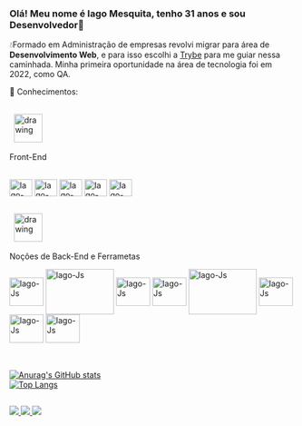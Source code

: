 ### Olá! Meu nome é Iago Mesquita, tenho 31 anos e sou Desenvolvedor👋
💧Formado em Administração de empresas revolvi migrar para área de **Desenvolvimento Web**, e para isso 
escolhi a  [Trybe](https://www.betrybe.com/) para me guiar nessa caminhada.
Minha primeira oportunidade na  área de tecnologia foi em 2022, como QA. 

🌱 Conhecimentos:
<br/><br/>

 
<div style="display: block">
   &nbsp;&nbsp;<img src="https://user-images.githubusercontent.com/84816200/146643244-ec677663-5002-4a5d-9450-571102995776.png"      alt="drawing" width="50" 
  />
   
  <p>Front-End<p> 
<div/>
 
<div style="display: inline_block"><br/>
   <img align="center" alt="Iago-Js" height="30" width="40" 
       src="https://cdn.jsdelivr.net/gh/devicons/devicon/icons/react/react-original.svg" />
   <img align="center" alt="Iago-Js" height="30" width="40"  
       src="https://cdn.jsdelivr.net/gh/devicons/devicon/icons/html5/html5-original.svg" />
  <img align="center" alt="Iago-Js" height="30" width="40"  
       src="https://cdn.jsdelivr.net/gh/devicons/devicon/icons/css3/css3-original.svg" />
  <img align="center" alt="Iago-Js" height="30" width="40" 
       src="https://cdn.jsdelivr.net/gh/devicons/devicon/icons/jest/jest-plain.svg" />
  <img align="center" alt="Iago-Js" height="30" width="40"
       src="https://cdn.jsdelivr.net/gh/devicons/devicon/icons/redux/redux-original.svg" />
</div>

##

<div style="display: block">
   &nbsp;&nbsp;<img src="https://user-images.githubusercontent.com/84816200/181128670-68b2340f-f51b-4103-b366-d2cd111f3a78.png"      alt="drawing" width="50" 
  />
  <p>Noções de Back-End e Ferrametas<p> 
<div/>
   <img align="center" alt="Iago-Js" height="50" width="60" 
       src="https://cdn.jsdelivr.net/gh/devicons/devicon/icons/nodejs/nodejs-plain-wordmark.svg"  />
   <img align="center" alt="Iago-Js" height="80" width="120"  
       src="https://cdn.jsdelivr.net/gh/devicons/devicon/icons/express/express-original-wordmark.svg" />
  <img align="center" alt="Iago-Js" height="50" width="60"  
       src="https://cdn.jsdelivr.net/gh/devicons/devicon/icons/mysql/mysql-original-wordmark.svg" />
  <img align="center" alt="Iago-Js" height="50" width="60" 
       src="https://cdn.jsdelivr.net/gh/devicons/devicon/icons/mongodb/mongodb-plain-wordmark.svg" />
  <img align="center" alt="Iago-Js" height="80" width="120" 
       src="https://cdn.jsdelivr.net/gh/devicons/devicon/icons/sequelize/sequelize-original-wordmark.svg" />
  <img align="center" alt="Iago-Js" height="50" width="60"
      src="https://cdn.jsdelivr.net/gh/devicons/devicon/icons/docker/docker-original-wordmark.svg"  />
  <img align="center" alt="Iago-Js" height="50" width="60"
      src="https://cdn.jsdelivr.net/gh/devicons/devicon/icons/git/git-plain-wordmark.svg"  />
     <img align="center" alt="Iago-Js" height="50" width="60"
     src="https://cdn.jsdelivr.net/gh/devicons/devicon/icons/firebase/firebase-plain-wordmark.svg"  />         
<div style="display: inline_block"><br/>
  
</div>   
<br/>
   
[![Anurag's GitHub stats](https://github-readme-stats.vercel.app/api?username=iagomesquita)](https://github.com/iagomesquita)<br/>
[![Top Langs](https://github-readme-stats.vercel.app/api/top-langs/?username=iagomesquita&layout=compact)](https://github.com/anuraghazra/github-readme-stats)




##

<div>
  <a href="https://www.linkedin.com/in/iago-mesquita-bbb8028b/" target="_blank">
    <img src="https://img.shields.io/badge/LinkedIn-0077B5?style=for-the-badge&logo=linkedin&logoColor=white" target="_blank">
  </a>
  <a href="https://www.instagram.com/iagomesquita7/" target="_blank">
    <img src="https://img.shields.io/badge/Instagram-E4405F?style=for-the-badge&logo=instagram&logoColor=white" target="_blank">
  </a>
  <a href="mailto:iago.m.alves@hotmail.com" target="_blank">
    <img src="https://img.shields.io/badge/Outlook-0078D4?style=for-the-badge&logo=microsoftoutlook&logoColor=white" target="_blank">
  </a>
</div>  



